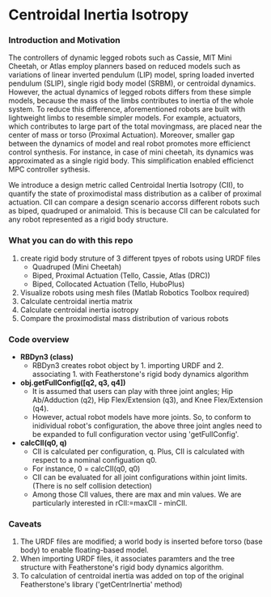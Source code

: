 # Centroidal Inertia Isotropy

### Introduction and Motivation 

The controllers of dynamic legged robots such as Cassie, MIT Mini Cheetah, or Atlas employ planners based on reduced models such as variations of linear inverted pendulum (LIP) model, spring loaded inverted pendulum (SLIP), single rigid body model (SRBM), or centroidal dynamics.
However, the actual dynamics of legged robots differs from these simple models, because the mass of the limbs contributes to inertia of the whole system. 
To reduce this difference, aforementioned robots are built with lightweight limbs to resemble simpler models. 
For example, actuators, which contributes to large part of the total movingmass, are placed near the center of mass or torso (Proximal Actuation).
Moreover, smaller gap between the dynamics of model and real robot promotes more efficienct control synthesis. 
For instance, in case of mini cheetah, its dynamics was approximated as a single rigid body. This simplification enabled efficienct MPC controller sythesis. 

We introduce a design metric called Centroidal Inertia Isotropy (CII), to quantify the state of proximodistal mass distribution as a caliber of proximal actuation. 
CII can compare a design scenario accorss different robots such as biped, quadruped or animaloid. This is because CII can be calculated for any robot represented as  a rigid body structure. 

### What you can do with this repo
1. create rigid body struture of 3 different tpyes of robots using URDF files 
    - Quadruped (Mini Cheetah)
    - Biped, Proximal Actuation (Tello, Cassie, Atlas (DRC))
    - Biped, Collocated Actuation (Tello, HuboPlus)
2. Visualize robots using mesh files (Matlab Robotics Toolbox required)
3. Calculate centroidal inertia matrix
4. Calculate centroidal inertia isotropy
5. Compare the proximodistal mass distribution of various robots

### Code overview
- **RBDyn3 (class)**
    - RBDyn3 creates robot object by 1. importing URDF and 2. associating 1. with Featherstone's rigid body dynamics algorithm
- **obj.getFullConfig([q2, q3, q4])**
    - It is assumed that users can play with three joint angles; Hip Ab/Adduction (q2), Hip Flex/Extension (q3), and Knee Flex/Extension (q4). 
    - However, actual robot models have more joints. So, to conform to inidividual robot's configuration, the above three joint angles need to be expanded to full configuration vector using 'getFullConfig'. 
- **calcCII(q0, q)**
    - CII is calculated per configuration, q. Plus, CII is calculated with respect to a nominal configuation q0. 
    - For instance, 0 = calcCII(q0, q0)
    - CII can be evaluated for all joint configurations within joint limits. (There is no self collision detection)
    - Among those CII values, there are max and min values. We are particularly interested in rCII:=maxCII - minCII.


### Caveats
1. The URDF files are modified; a world body is inserted before torso (base body) to enable floating-based model.  
2. When importing URDF files, it associates paramters and the tree structure with Featherstone's rigid body dynamics algorithm. 
3. To calculation of centroidal inertia was added on top of the original Featherstone's library ('getCentrInertia' method)
